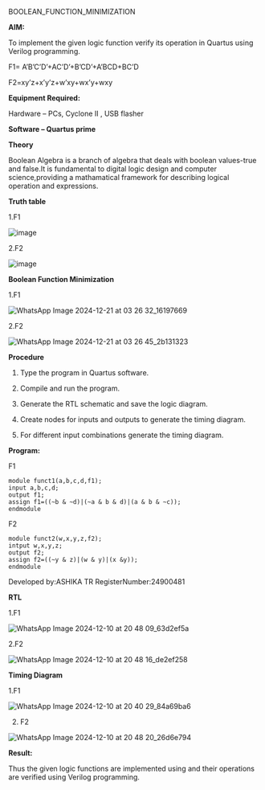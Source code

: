 BOOLEAN_FUNCTION_MINIMIZATION

**AIM:**

To implement the given logic function verify its operation in Quartus using Verilog programming.

F1= A’B’C’D’+AC’D’+B’CD’+A’BCD+BC’D 

F2=xy’z+x’y’z+w’xy+wx’y+wxy

**Equipment Required:**

Hardware – PCs, Cyclone II , USB flasher

**Software – Quartus prime**

**Theory**

Boolean Algebra is a branch of algebra that deals with boolean values-true and false.It is fundamental to digital logic design and computer science,providing a mathamatical framework for describing logical operation and expressions.

**Truth table**

1.F1

![image](https://github.com/user-attachments/assets/2566cd5d-e645-4df4-bd3e-6222a20a397f)

2.F2

![image](https://github.com/user-attachments/assets/5f6816a1-680a-44bf-bcdd-82807c1386eb)

**Boolean Function Minimization**

1.F1

![WhatsApp Image 2024-12-21 at 03 26 32_16197669](https://github.com/user-attachments/assets/ad9ecd38-0cb9-488a-b529-c4289bc9a09f)

2.F2

![WhatsApp Image 2024-12-21 at 03 26 45_2b131323](https://github.com/user-attachments/assets/af8088e0-0789-4ff4-9e0d-06bd2fec0789)


**Procedure**

1.	Type the program in Quartus software.

2.	Compile and run the program.

3.	Generate the RTL schematic and save the logic diagram.

4.	Create nodes for inputs and outputs to generate the timing diagram.

5.	For different input combinations generate the timing diagram.


**Program:**

F1

```
module funct1(a,b,c,d,f1);
input a,b,c,d;
output f1;
assign f1=((~b & ~d)|(~a & b & d)|(a & b & ~c));
endmodule
```

F2

```
module funct2(w,x,y,z,f2);
intput w,x,y,z;
output f2;
assign f2=((~y & z)|(w & y)|(x &y));
endmodule
```

Developed by:ASHIKA TR
RegisterNumber:24900481


**RTL**

1.F1

![WhatsApp Image 2024-12-10 at 20 48 09_63d2ef5a](https://github.com/user-attachments/assets/fcd0e1f9-b197-4436-8282-352acff21e5a)


2.F2

![WhatsApp Image 2024-12-10 at 20 48 16_de2ef258](https://github.com/user-attachments/assets/1cdb0fba-53ec-498b-9b1e-6eacd7d4802a)


**Timing Diagram**

1.F1

![WhatsApp Image 2024-12-10 at 20 40 29_84a69ba6](https://github.com/user-attachments/assets/41904ea2-1b71-457f-afe7-74efa689da51)


2. F2

![WhatsApp Image 2024-12-10 at 20 48 20_26d6e794](https://github.com/user-attachments/assets/4c9e2ce8-0fd5-4360-acd1-100d6cad3ef7)

**Result:**

Thus the given logic functions are implemented using and their operations are verified using Verilog programming.

